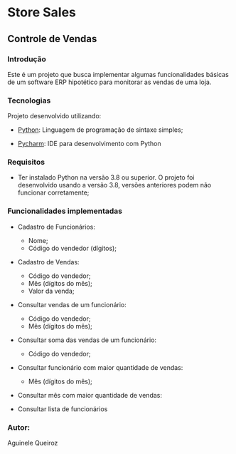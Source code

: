 # Store Sales

## Controle de Vendas

### Introdução

Este é um projeto que busca implementar algumas funcionalidades básicas de um software ERP hipotético para monitorar as vendas de uma loja. 

### Tecnologias

Projeto desenvolvido utilizando:

* [Python](https://www.python.org/): Linguagem de programação de sintaxe simples;

* [Pycharm](https://www.jetbrains.com/pt-br/pycharm/): IDE para desenvolvimento com Python

 ### Requisitos

* Ter instalado Python na versão 3.8 ou superior. O projeto foi desenvolvido usando a versão 3.8, versões anteriores podem não funcionar corretamente;


 ### Funcionalidades implementadas

* Cadastro de Funcionários:
  * Nome;
  * Código do vendedor (dígitos);
  
* Cadastro de Vendas:
  * Código do vendedor;
  * Mês (dígitos do mês);
  * Valor da venda;
  
* Consultar vendas de um funcionário:
  * Código do vendedor;
  * Mês (dígitos do mês);

* Consultar soma das vendas de um funcionário:
  * Código do vendedor;

* Consultar funcionário com maior quantidade de vendas:
  * Mês (dígitos do mês);
 
* Consultar mês com maior quantidade de vendas:

* Consultar lista de funcionários

### Autor:
 Aguinele Queiroz
